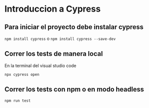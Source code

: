 # Introduccion a Cypress

## Para iniciar el proyecto debe instalar cypress

```npm install cypress``` o ```npm install cypress --save-dev```

## Correr los tests de manera local 

En la terminal del visual studio code 

 ```npx cypress open```

## Correr los tests con npm o en modo headless

```npm run test```
